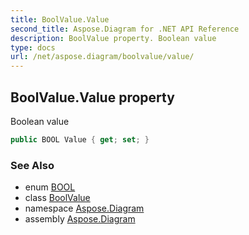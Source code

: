 ```yaml
---
title: BoolValue.Value
second_title: Aspose.Diagram for .NET API Reference
description: BoolValue property. Boolean value
type: docs
url: /net/aspose.diagram/boolvalue/value/
---
```

## BoolValue.Value property

Boolean value

```csharp
public BOOL Value { get; set; }
```

### See Also

* enum [BOOL](../../bool/)
* class [BoolValue](../)
* namespace [Aspose.Diagram](../../boolvalue/)
* assembly [Aspose.Diagram](../../../)


